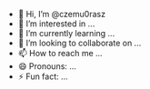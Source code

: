 - 👋 Hi, I’m @czemu0rasz
- 👀 I’m interested in ...
- 🌱 I’m currently learning ...
- 💞️ I’m looking to collaborate on ...
- 📫 How to reach me ...
- 😄 Pronouns: ...
- ⚡ Fun fact: ...

<!---
czemu0rasz/czemu0rasz is a ✨ special ✨ repository because its `README.md` (this file) appears on your GitHub profile.
You can click the Preview link to take a look at your changes.
--->
